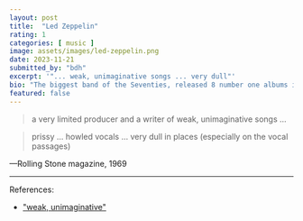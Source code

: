 ```yaml
---
layout: post
title:  "Led Zeppelin"
rating: 1
categories: [ music ]
image: assets/images/led-zeppelin.png
date: 2023-11-21
submitted_by: "bdh"
excerpt: '"... weak, unimaginative songs ... very dull"'
bio: "The biggest band of the Seventies, released 8 number one albums in a row."
featured: false
---
```


> a very limited producer and a writer of weak, unimaginative songs ...

>  prissy ... howled vocals ... very dull in places (especially on the vocal passages)

—Rolling Stone magazine, 1969

---

References:

- ["weak, unimaginative"](https://www.rollingstone.com/music/music-album-reviews/led-zeppelin-i-187298/)
